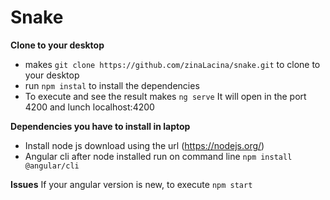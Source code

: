 # Snake

**Clone to your desktop**
- makes `git clone https://github.com/zinaLacina/snake.git` 
to clone to your desktop
- run `npm instal` to install the dependencies
- To execute and see the result makes `ng serve` It will open in the 
port 4200 and lunch localhost:4200

**Dependencies you have to install in laptop**
- Install node js download using the url (https://nodejs.org/)
- Angular cli after node installed run on command line 
`npm install @angular/cli`

**Issues**
If your angular version is new, to execute `npm start`


